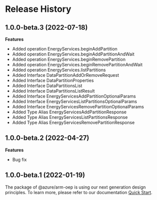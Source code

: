 # Release History
    
## 1.0.0-beta.3 (2022-07-18)
    
**Features**

  - Added operation EnergyServices.beginAddPartition
  - Added operation EnergyServices.beginAddPartitionAndWait
  - Added operation EnergyServices.beginRemovePartition
  - Added operation EnergyServices.beginRemovePartitionAndWait
  - Added operation EnergyServices.listPartitions
  - Added Interface DataPartitionAddOrRemoveRequest
  - Added Interface DataPartitionProperties
  - Added Interface DataPartitionsList
  - Added Interface DataPartitionsListResult
  - Added Interface EnergyServicesAddPartitionOptionalParams
  - Added Interface EnergyServicesListPartitionsOptionalParams
  - Added Interface EnergyServicesRemovePartitionOptionalParams
  - Added Type Alias EnergyServicesAddPartitionResponse
  - Added Type Alias EnergyServicesListPartitionsResponse
  - Added Type Alias EnergyServicesRemovePartitionResponse
    
## 1.0.0-beta.2 (2022-04-27)

**Features**

  - Bug fix
    
## 1.0.0-beta.1 (2022-01-19)

The package of @azure/arm-oep is using our next generation design principles. To learn more, please refer to our documentation [Quick Start](https://aka.ms/js-track2-quickstart).
